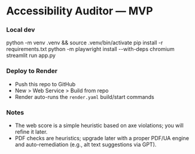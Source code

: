 # Accessibility Auditor — MVP


### Local dev
python -m venv .venv && source .venv/bin/activate
pip install -r requirements.txt
python -m playwright install --with-deps chromium
streamlit run app.py


### Deploy to Render
- Push this repo to GitHub
- New > Web Service > Build from repo
- Render auto-runs the `render.yaml` build/start commands


### Notes
- The web score is a simple heuristic based on axe violations; you will refine it later.
- PDF checks are heuristics; upgrade later with a proper PDF/UA engine and auto-remediation (e.g., alt text suggestions via GPT).
